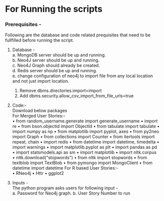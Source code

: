 # For Running the scripts

### Prerequisites -
Following are the database and code related prequisites that need to be fullfilled before running the script.  
1.	Database -  
  a. MongoDB server should be up and running.  
  b. Neo4J server should be up and running.  
  c. Neo4J Graph should already be created.  
  d. Redis server should be up and running.  
  e. change configuration of neo4j to import file from any local location and not just import location.  
    1. Remove dbms.directories.import=import  
    2. Add dbms.security.allow_csv_import_from_file_urls=true  
    
2.	Code:-  
  Download below packages  
  For Merged User Stories:-  
  • from random_username.generate import generate_username • import re • from bson.objectid import ObjectId • from tabulate import         tabulate • import numpy as np • from matplotlib import pyplot, axes • from py2neo import Graph • from collections import Counter •       from itertools import repeat, chain • import redis • from datetime import datetime, timedelta • import warnings • import                 matplotlib.pyplot as plt • import pandas as pd • import statsmodels.api as sm • import matplotlib • import nltk.corpus •                 nltk.download("stopwords") • from nltk import stopwords • from textblob import TextBlob • from pymongo import MongoClient • from         datetime import datetime
  For R based User Stories:-  
  • RNeo4j • Httr • ggplot2  

3. Inputs -   
The python program asks users for following input -   
a. Password for Neo4j graph.
b. User Story Number to run
